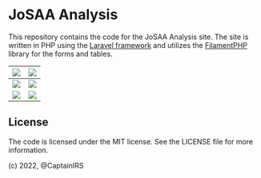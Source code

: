 # JoSAA Analysis

This repository contains the code for the JoSAA Analysis site. The site is written in PHP using the [Laravel framework](https://laravel.com/) and utilizes the [FilamentPHP](https://filamentphp.com) library for the forms and tables.

|<picture><source media="(prefers-color-scheme: dark)" srcset="https://i.imgur.com/9nf4zKG.png"><img src="https://i.imgur.com/CIZAufq.png"></picture>|<picture><source media="(prefers-color-scheme: dark)" srcset="https://i.imgur.com/Wjitc9i.png"><img src="https://i.imgur.com/8iep0Rr.png"></picture>|
|:-:|:-:|
|<picture><source media="(prefers-color-scheme: dark)" srcset="https://i.imgur.com/1Q1KcOy.png"><img src="https://i.imgur.com/8pUPJZc.png"></picture>|<picture><source media="(prefers-color-scheme: dark)" srcset="https://i.imgur.com/Hfjh9Gb.png"><img src="https://i.imgur.com/0EG7w6v.png"></picture>|
|<picture><source media="(prefers-color-scheme: dark)" srcset="https://i.imgur.com/XnNcaFM.png"><img src="https://i.imgur.com/NpwGMZ1.png"></picture>|<picture><source media="(prefers-color-scheme: dark)" srcset="https://i.imgur.com/7xzgltL.png"><img src="https://i.imgur.com/0yJBj3s.png"></picture>|


## License

The code is licensed under the MIT license. See the LICENSE file for more information.


(c) 2022, @CaptainIRS
